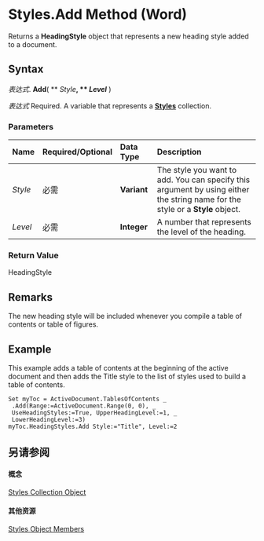 
# Styles.Add Method (Word)

Returns a  **HeadingStyle** object that represents a new heading style added to a document.


## Syntax

 _表达式_. **Add**( ** _Style_**, ** _Level_** )

 _表达式_ Required. A variable that represents a **[Styles](bc4688ce-5055-c135-a656-e58e31d8be42.md)** collection.


### Parameters



|**Name**|**Required/Optional**|**Data Type**|**Description**|
|:-----|:-----|:-----|:-----|
| _Style_|必需|**Variant**|The style you want to add. You can specify this argument by using either the string name for the style or a  **Style** object.|
| _Level_|必需|**Integer**|A number that represents the level of the heading.|

### Return Value

HeadingStyle


## Remarks

The new heading style will be included whenever you compile a table of contents or table of figures.


## Example

This example adds a table of contents at the beginning of the active document and then adds the Title style to the list of styles used to build a table of contents.


```
Set myToc = ActiveDocument.TablesOfContents _ 
 .Add(Range:=ActiveDocument.Range(0, 0), _ 
 UseHeadingStyles:=True, UpperHeadingLevel:=1, _ 
 LowerHeadingLevel:=3) 
myToc.HeadingStyles.Add Style:="Title", Level:=2
```


## 另请参阅


#### 概念


[Styles Collection Object](bc4688ce-5055-c135-a656-e58e31d8be42.md)
#### 其他资源


[Styles Object Members](http://msdn.microsoft.com/library/74bbb19f-2b6c-0e6d-4fef-4675b4df1722%28Office.15%29.aspx)